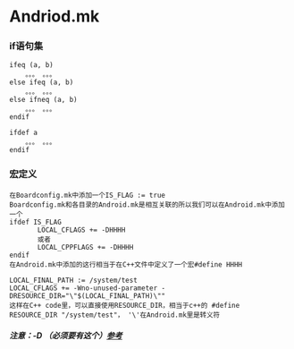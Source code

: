 # Andriod.mk

### if语句集

	ifeq (a, b)
		。。。 。。。
	else ifeq (a, b)
		。。。 。。。
	else ifneq (a, b)
		。。。 。。。
	endif
	
	ifdef a
		。。。 。。。
	endif
	
### 宏定义

	在Boardconfig.mk中添加一个IS_FLAG := true
	Boardconfig.mk和各目录的Android.mk是相互关联的所以我们可以在Android.mk中添加一个
	ifdef IS_FLAG
           LOCAL_CFLAGS += -DHHHH
           或者
           LOCAL_CPPFLAGS += -DHHHH
	endif
	在Android.mk中添加的这行相当于在C++文件中定义了一个宏#define HHHH

	LOCAL_FINAL_PATH := /system/test  
	LOCAL_CFLAGS += -Wno-unused-parameter -DRESOURCE_DIR="\"$(LOCAL_FINAL_PATH)\"" 
	这样在C++ code里，可以直接使用RESOURCE_DIR，相当于c++的 #define  RESOURCE_DIR "/system/test"， '\'在Android.mk里是转义符  

##### 注意：-D （必须要有这个）[参考](http://blog.csdn.net/u010748941/article/details/69504245)
  
	 
